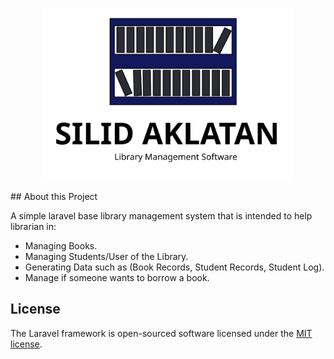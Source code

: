 <p align="center"><img src="public/logo/SilidAklatan.svg" width="400"></p>
## About this Project

A simple laravel base library management  system that is intended to help librarian in:

- Managing Books.
- Managing Students/User of the Library.
- Generating Data such as (Book Records, Student Records, Student Log).
- Manage if someone wants to borrow a book.

## License

The Laravel framework is open-sourced software licensed under the [MIT license](https://opensource.org/licenses/MIT).
